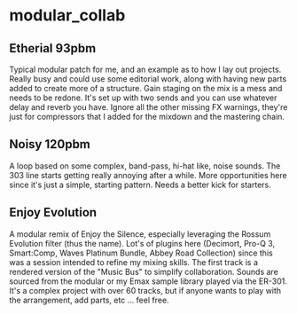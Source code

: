 # modular_collab

## Etherial 93pbm
Typical modular patch for me, and an example as to how I lay out projects. Really busy and could use some editorial work, along with having new parts added to create more of a structure. Gain staging on the mix is a mess and needs to be redone. It's set up with two sends and you can use whatever delay and reverb you have. Ignore all the other missing FX warnings, they're just for compressors that I added for the mixdown and the mastering chain.  

## Noisy 120pbm
A loop based on some complex, band-pass, hi-hat like, noise sounds. The 303 line starts getting really annoying after a while. More opportunities here since it's just a simple, starting pattern. Needs a better kick for starters. 

## Enjoy Evolution
A modular remix of Enjoy the Silence, especially leveraging the Rossum Evolution filter (thus the name). Lot's of plugins here (Decimort, Pro-Q 3, Smart:Comp, Waves Platinum Bundle, Abbey Road Collection) since this was a session intended to refine my mixing skills. The first track is a rendered version of the "Music Bus" to simplify collaboration.  Sounds are sourced from the modular or my Emax sample library played via the ER-301. It's a complex project with over 60 tracks, but if anyone wants to play with the arrangement, add parts, etc ... feel free.
